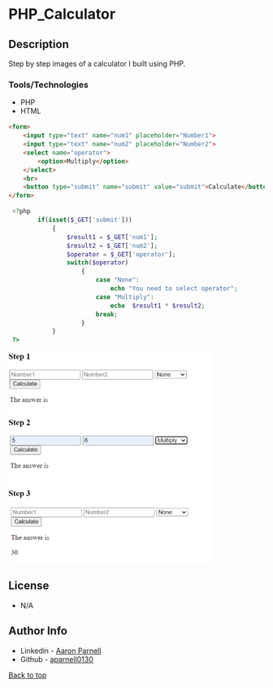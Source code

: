 # PHP_Calculator
## Description

Step by step images of a calculator I built using PHP.

### Tools/Technologies
- PHP
- HTML
```HTML code
<form>
	<input type="text" name="num1" placeholder="Number1">
	<input type="text" name="num2" placeholder="Number2">
	<select name="operator">
		<option>Multiply</option>
	</select>
	<br>
	<button type="submit" name="submit" value="submit">Calculate</button>
</form>
```

```PHP calculator code
 <?php
		if(isset($_GET['submit']))
			{
				$result1 = $_GET['num1'];
				$result2 = $_GET['num2'];
				$operator = $_GET['operator'];
				switch($operator)
					{
						case "None":
                            echo "You need to select operator";
                        case "Multiply":
							echo  $result1 * $result2;
						break;
                    }
            }
 ?>    
```

<img src="calcScreen.PNG" alt="calc img" width="400px">

## License
- N/A 

## Author Info
- Linkedin - [Aaron Parnell](https://www.linkedin.com/in/aaron-parnell-1ab4661b3/)
- Github - [aparnell0130](https://github.com/aparnell0130)

[Back to top](#PHP_Calculator)
